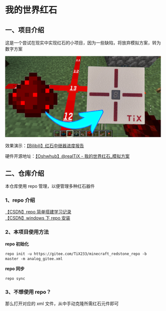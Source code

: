 # 我的世界红石

## 一、项目介绍

这是一个尝试在现实中实现红石的小项目，因为一些缺陷，将放弃模拟方案，转为数字方案

![rs](./Pic/封面2.png)

效果演示：[【Bilibili】红石中继器进度报告](https://www.bilibili.com/video/BV1awhPzsEa1)

硬件开源地址：[【Oshwhub】@realTiX - 我的世界红石_模拟方案](https://oshwhub.com/realtix/mc_redstone_analog)

## 二、仓库介绍

本仓库使用 repo 管理，以便管理多种红石器件

### 1、repo 介绍

[【CSDN】repo 简单搭建学习记录](https://blog.csdn.net/realTiX/article/details/142501192)  
[【CSDN】windows 下 repo 安装](https://blog.csdn.net/weixin_42107504/article/details/140709590)

### 2、本项目使用方法

**repo 初始化**  

```shell
repo init -u https://gitee.com/TiX233/minecraft_redstone_repo -b master -m analog_gitee.xml
```

**repo 同步**  

```shell
repo sync
```

### 3、不想使用 repo？

那么打开对应的 xml 文件，从中手动克隆所需红石元件即可
